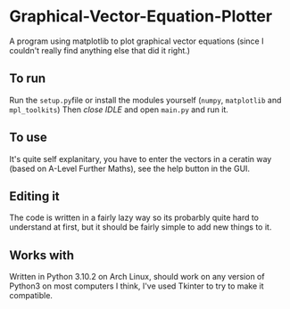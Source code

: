 # Graphical-Vector-Equation-Plotter
A program using matplotlib to plot graphical vector equations (since I couldn't really find anything else that did it right.)

## To run
Run the `setup.py`file or install the modules yourself (`numpy`, `matplotlib` and `mpl_toolkits`)
Then *close IDLE* and open `main.py` and run it.

## To use
It's quite self explanitary, you have to enter the vectors in a ceratin way (based on A-Level Further Maths), see the help button in the GUI.

## Editing it
The code is written in a fairly lazy way so its probarbly quite hard to understand at first, but it should be fairly simple to add new things to it.

## Works with
Written in Python 3.10.2 on Arch Linux, should work on any version of Python3 on most computers I think, I've used Tkinter to try to make it compatible.
